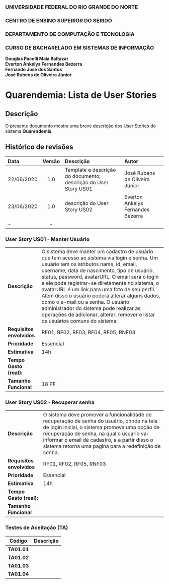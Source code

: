 ### UNIVERSIDADE FEDERAL DO RIO GRANDE DO NORTE

### CENTRO DE ENSINO SUPERIOR DO SERIDÓ

### DEPARTAMENTO DE COMPUTAÇÃO E TECNOLOGIA

### CURSO DE BACHARELADO EM SISTEMAS DE INFORMAÇÃO

**Douglas Pacelli Maia Baltazar**  
**Everton Ankelys Fernandes Bezerra**  
**Fernando José dos Santos**  
**José Rubens de Oliveira Júnior**

# Quarendemia: Lista de User Stories

## Descrição

O presente documento mostra uma breve descrição dos User Stories do sistema **Quarendemia**.

## Histórico de revisões

| Data       | Versão | Descrição                                                       | Autor                          |
| :--------- | :----: | :-------------------------------------------------------------- | :----------------------------- |
| 22/06/2020 |  1.0   | Template e descrição do documento; descrição do User Story US01 | José Rubens de Oliveira Junior |
|  23/06/2020      |   1.0    |  descrição do User Story US02  |Everton Ankelys Fernandes Bezerra                                               
|    -       |   -    |                                                                 |                                |

### **User Story US01 - Manter Usuário**

|                           |                                                                                                                                                                                                                                                                                                                                                                                                                                                                                                                                                             |
| ------------------------- | ----------------------------------------------------------------------------------------------------------------------------------------------------------------------------------------------------------------------------------------------------------------------------------------------------------------------------------------------------------------------------------------------------------------------------------------------------------------------------------------------------------------------------------------------------------- |
| **Descrição**             | O sistema deve manter um cadastro de usuário que tem acesso ao sistema via login e senha. Um usuário tem os atributos name, id, email, username, data de nascimento, tipo de usuário, status, password, avatarURL. O email será o login e ele pode registrar-se diretamente no sistema, o avatarURL é um link para uma foto de seu perfil. Além disso o usuário poderá alterar alguns dados, como o e-mail ou a senha. O usuário administrador do sistema pode realizar as operações de adicionar, alterar, remover e listar os usuários comuns do sistema. |
| **Requisitos envolvidos** | RF01, RF02, RF03, RF04, RF05, RNF03                                                                                                                                                                                                                                                                                                                                                                                                                                                                                                                         |
| **Prioridade**            | Essencial                                                                                                                                                                                                                                                                                                                                                                                                                                                                                                                                                   |
| **Estimativa**            | 14h                                                                                                                                                                                                                                                                                                                                                                                                                                                                                                                                                         |
| **Tempo Gasto (real):**   |                                                                                                                                                                                                                                                                                                                                                                                                                                                                                                                                                             |
| **Tamanho Funcional**     | 18 PF                                                                                                                   |

### **User Story US02 - Recuperar senha**

|                           |                                                                                                                                                                                                                                                                                                                                                                                                                                                                                                                                                             |
| ------------------------- | ----------------------------------------------------------------------------------------------------------------------------------------------------------------------------------------------------------------------------------------------------------------------------------------------------------------------------------------------------------------------------------------------------------------------------------------------------------------------------------------------------------------------------------------------------------- |
| **Descrição**             | O sistema deve promover a funcionalidade de recuperação de senha do usuário, onnde na tela de login inicial, o sistema promova uma opção de recuperação de senha, na qual o usuario vai informar o email de cadastro, e a partir disso o sistema retorna uma pagina para a redefinição de senha; |
| **Requisitos envolvidos** | RF01, RF02, RF05, RNF03                                                                                                                                                                                                                                                                                                                                                                                                                                                                                                                         |
| **Prioridade**            | Essencial                                                                                                                                                                                                                                                                                                                                                                                                                                                                                                                                                   |
| **Estimativa**            | 14h                                                                                                                                                                                                                                                                                                                                                                                                                                                                                                                                                         |
| **Tempo Gasto (real):**   |                                                                                                                                                                                                                                                                                                                                                                                                                                                                                                                                                             |
| **Tamanho Funcional**     | 
### **Testes de Aceitação (TA)**

| Código      | Descrição |
| ----------- | --------- |
| **TA01.01** |           |
| **TA01.02** |           |
| **TA01.03** |           |
| **TA01.04** |           |
